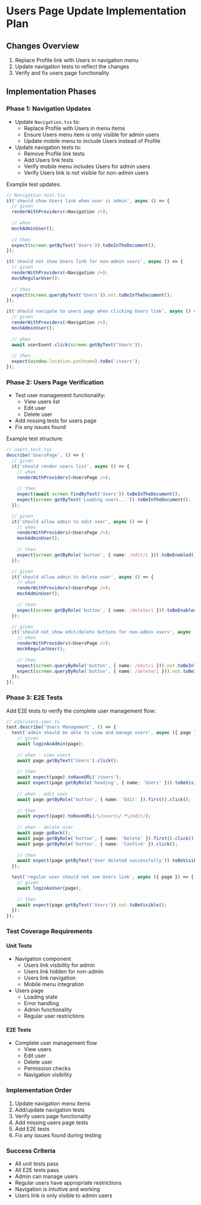 # Users Page Update Implementation Plan

## Changes Overview
1. Replace Profile link with Users in navigation menu
2. Update navigation tests to reflect the changes
3. Verify and fix users page functionality

## Implementation Phases

### Phase 1: Navigation Updates
- Update `Navigation.tsx` to:
  - Replace Profile with Users in menu items
  - Ensure Users menu item is only visible for admin users
  - Update mobile menu to include Users instead of Profile
- Update navigation tests to:
  - Remove Profile link tests
  - Add Users link tests
  - Verify mobile menu includes Users for admin users
  - Verify Users link is not visible for non-admin users

Example test updates:
```typescript
// Navigation.test.tsx
it('should show Users link when user is admin', async () => {
  // given
  renderWithProviders(<Navigation />);
  
  // when
  mockAdminUser();
  
  // then
  expect(screen.getByText('Users')).toBeInTheDocument();
});

it('should not show Users link for non-admin users', async () => {
  // given
  renderWithProviders(<Navigation />);
  mockRegularUser();
  
  // then
  expect(screen.queryByText('Users')).not.toBeInTheDocument();
});

it('should navigate to users page when clicking Users link', async () => {
  // given
  renderWithProviders(<Navigation />);
  mockAdminUser();
  
  // when
  await userEvent.click(screen.getByText('Users'));
  
  // then
  expect(window.location.pathname).toBe('/users');
});
```

### Phase 2: Users Page Verification
- Test user management functionality:
  - View users list
  - Edit user
  - Delete user
- Add missing tests for users page
- Fix any issues found

Example test structure:
```typescript
// users.test.tsx
describe('UsersPage', () => {
  // given
  it('should render users list', async () => {
    // when
    renderWithProviders(<UsersPage />);
    
    // then
    expect(await screen.findByText('Users')).toBeInTheDocument();
    expect(screen.getByText('Loading users...')).toBeInTheDocument();
  });

  // given
  it('should allow admin to edit user', async () => {
    // when
    renderWithProviders(<UsersPage />);
    mockAdminUser();
    
    // then
    expect(screen.getByRole('button', { name: /edit/i })).toBeEnabled();
  });

  // given
  it('should allow admin to delete user', async () => {
    // when
    renderWithProviders(<UsersPage />);
    mockAdminUser();
    
    // then
    expect(screen.getByRole('button', { name: /delete/i })).toBeEnabled();
  });

  // given
  it('should not show edit/delete buttons for non-admin users', async () => {
    // when
    renderWithProviders(<UsersPage />);
    mockRegularUser();
    
    // then
    expect(screen.queryByRole('button', { name: /edit/i })).not.toBeInTheDocument();
    expect(screen.queryByRole('button', { name: /delete/i })).not.toBeInTheDocument();
  });
});
```

### Phase 3: E2E Tests
Add E2E tests to verify the complete user management flow:

```typescript
// e2e/users.spec.ts
test.describe('Users Management', () => {
  test('admin should be able to view and manage users', async ({ page }) => {
    // given
    await loginAsAdmin(page);
    
    // when - view users
    await page.getByText('Users').click();
    
    // then
    await expect(page).toHaveURL('/users');
    await expect(page.getByRole('heading', { name: 'Users' })).toBeVisible();
    
    // when - edit user
    await page.getByRole('button', { name: 'Edit' }).first().click();
    
    // then
    await expect(page).toHaveURL(/\/users\/.*\/edit/);
    
    // when - delete user
    await page.goBack();
    await page.getByRole('button', { name: 'Delete' }).first().click();
    await page.getByRole('button', { name: 'Confirm' }).click();
    
    // then
    await expect(page.getByText('User deleted successfully')).toBeVisible();
  });

  test('regular user should not see Users link', async ({ page }) => {
    // given
    await loginAsUser(page);
    
    // then
    await expect(page.getByText('Users')).not.toBeVisible();
  });
});
```

### Test Coverage Requirements

#### Unit Tests
- Navigation component
  - Users link visibility for admin
  - Users link hidden for non-admin
  - Users link navigation
  - Mobile menu integration
- Users page
  - Loading state
  - Error handling
  - Admin functionality
  - Regular user restrictions

#### E2E Tests
- Complete user management flow
  - View users
  - Edit user
  - Delete user
  - Permission checks
  - Navigation visibility

### Implementation Order
1. Update navigation menu items
2. Add/update navigation tests
3. Verify users page functionality
4. Add missing users page tests
5. Add E2E tests
6. Fix any issues found during testing

### Success Criteria
- All unit tests pass
- All E2E tests pass
- Admin can manage users
- Regular users have appropriate restrictions
- Navigation is intuitive and working
- Users link is only visible to admin users 